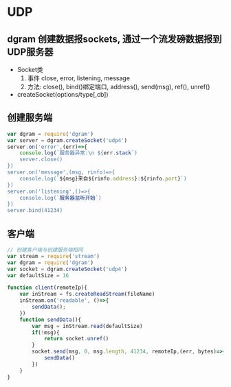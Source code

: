 # UDP

## dgram 创建数据报sockets, 通过一个流发磅数据报到UDP服务器

+ Socket类
    1. 事件 close, error, listening, message
    2. 方法: close(), bind()绑定端口, address(), send(msg), ref(), unref()
+ createSocket(options/type[,cb])

## 创建服务端

```js
var dgram = require('dgram')
var server = dgram.createSocket('udp4')
server.on('error',(err)=>{
    console.log(`服务器异常:\n ${err.stack`)
    server.close()
})
server.on('message',(msg, rinfo)=>{
    console.log(`${msg}来自${rinfo.address}:${rinfo.port}`)
})
server.on('listening',()=>{
    console.log(`服务器监听开始`)
})
server.bind(41234)
```

## 客户端

```js
// 创建客户端与创建服务端相同
var stream = require('stream')
var dgram = require('dgram')
var socket = dgram.createSocket('udp4')
var defaultSize = 16

function client(remoteIp){
    var inStream = fs.createReadStream(fileName)
    inStream.on('readable', ()=>{
        sendData();
    })
    function sendData(){
        var msg = inStream.read(defaultSize)
        if(!msg){
            return socket.unref()
        }
        socket.send(msg, 0, msg.length, 41234, remoteIp,(err, bytes)=>{
            sendData()
        })
    }
}
```
